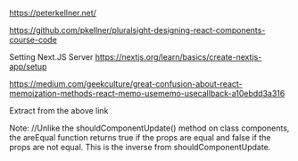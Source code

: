 https://peterkellner.net/

https://github.com/pkellner/pluralsight-designing-react-components-course-code


Setting Next.JS Server
https://nextjs.org/learn/basics/create-nextjs-app/setup



https://medium.com/geekculture/great-confusion-about-react-memoization-methods-react-memo-usememo-usecallback-a10ebdd3a316

Extract from the above link

Note:
//Unlike the shouldComponentUpdate() method on class components, the areEqual function returns true if the props are equal and false if the props are not equal. This is the inverse from shouldComponentUpdate.